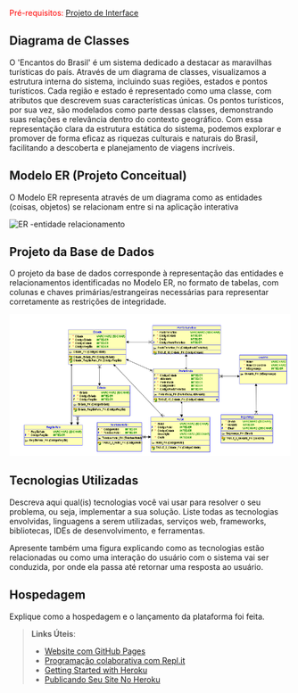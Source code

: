 
<span style="color:red">Pré-requisitos: <a href="3-Projeto de Interface.md"> Projeto de Interface</a></span>



## Diagrama de Classes

O 'Encantos do Brasil' é um sistema dedicado a destacar as maravilhas turísticas do país. Através de um diagrama de classes, visualizamos a estrutura interna do sistema, incluindo suas regiões, estados e pontos turísticos. Cada região e estado é representado como uma classe, com atributos que descrevem suas características únicas. Os pontos turísticos, por sua vez, são modelados como parte dessas classes, demonstrando suas relações e relevância dentro do contexto geográfico. Com essa representação clara da estrutura estática do sistema, podemos explorar e promover de forma eficaz as riquezas culturais e naturais do Brasil, facilitando a descoberta e planejamento de viagens incríveis.




## Modelo ER (Projeto Conceitual)

O Modelo ER representa através de um diagrama como as entidades (coisas, objetos) se relacionam entre si na aplicação interativa

![ER -entidade relacionamento](https://github.com/ICEI-PUC-Minas-PMV-ADS/pmv-ads-2024-1-e2-proj-int-t2-En-cantos_do_brasil/assets/144967071/f4196c02-3b58-44bf-b2ae-d5d37fb3ca8b)


## Projeto da Base de Dados

O projeto da base de dados corresponde à representação das entidades e relacionamentos identificadas no Modelo ER, no formato de tabelas, com colunas e chaves primárias/estrangeiras necessárias para representar corretamente as restrições de integridade.
 
![Projeto da Base de Dados](https://raw.githubusercontent.com/ICEI-PUC-Minas-PMV-ADS/pmv-ads-2024-1-e2-proj-int-t2-En-cantos_do_brasil/main/docs/img/Relational_1.png)

## Tecnologias Utilizadas

Descreva aqui qual(is) tecnologias você vai usar para resolver o seu problema, ou seja, implementar a sua solução. Liste todas as tecnologias envolvidas, linguagens a serem utilizadas, serviços web, frameworks, bibliotecas, IDEs de desenvolvimento, e ferramentas.

Apresente também uma figura explicando como as tecnologias estão relacionadas ou como uma interação do usuário com o sistema vai ser conduzida, por onde ela passa até retornar uma resposta ao usuário.

## Hospedagem

Explique como a hospedagem e o lançamento da plataforma foi feita.

> **Links Úteis**:
>
> - [Website com GitHub Pages](https://pages.github.com/)
> - [Programação colaborativa com Repl.it](https://repl.it/)
> - [Getting Started with Heroku](https://devcenter.heroku.com/start)
> - [Publicando Seu Site No Heroku](http://pythonclub.com.br/publicando-seu-hello-world-no-heroku.html)
